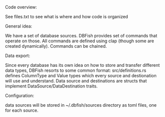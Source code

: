 Code overview:

See files.txt to see what is where and how code is organized

General idea:

We have a set of database sources.
DBFish provides set of commands that operate on those.
All commands are defined using clap (though some are created dynamically).
Commands can be chained.

Data export:

Since every database has its own idea on how to store and transfer different data types,
DBFish resorts to some common format: src/definitions.rs defines ColumnType and Value types
which every source and destionation will use and understand.
Data source and destinations are structs that implement DataSource/DataDestination traits.

Configuration:

data sources will be stored in ~/.dbfish/sources directory as toml files, one for each source.

